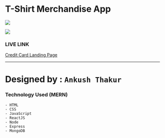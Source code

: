 # T-Shirt Merchandise App


![](https://img.shields.io/badge/T_Shirt%20Merchandise%20Application%20Page-Ankush--Thakur-yellow)

![](https://img.shields.io/badge/ECommerce-React%20App-blue)

### LIVE LINK

[Credit Card Landing Page](https://clothstore-merchandise-ankushthakur.netlify.app/)

---

# Designed by : `Ankush Thakur`

### Technology Used (MERN)

    - HTML
    - CSS
    - JavaScript
    - ReactJS
    - Node
    - Express
    - MongoDB
